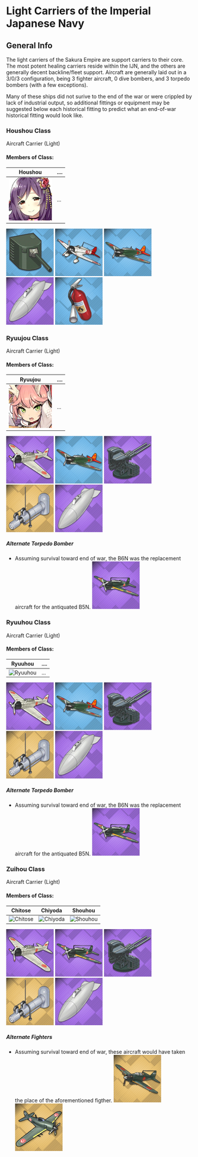 # Light Carriers of the Imperial Japanese Navy

## General Info

The light carriers of the Sakura Empire are support carriers to their core. The most potent healing carriers reside within the IJN, and the others are generally decent backline/fleet support. Aircraft are generally laid out in a 3/0/3 configuration, being 3 fighter aircraft, 0 dive bombers, and 3 torpedo bombers (with a few exceptions).

Many of these ships did not surive to the end of the war or were crippled by lack of industrial output, so additional fittings or equipment may be suggested below each historical fitting to predict what an end-of-war historical fitting would look like.

### Houshou Class

Aircraft Carrier (Light)

#### Members of Class: <br/>
Houshou | ....
| ----- | ----- |
![Houshou](/Icons/Ship/SakuraEmpire/Houshou.png) |      ...        <br/>

![Single140](/Icons/Equipment/Guns/CL/50Caliber3rdYearType14cm.png)
![A5M](/Icons/Equipment/Aircraft/Fighter/A5M.png)
![B5N](/Icons/Equipment/Aircraft/Torpedo/B5N.png)
![SteamCatapult](/Icons/Equipment/Auxiliary/DropTank.png)
![Extinguisher](/Icons/Equipment/Auxiliary/Extinguisher.png) <br/>

### Ryuujou Class

Aircraft Carrier (Light)

#### Members of Class: <br/>
Ryuujou | ....
| ----- | ----- |
![Ryuujou](/Icons/Ship/SakuraEmpire/Ryuujou.png) |      ...        <br/>

![A6M2](/Icons/Equipment/Aircraft/Fighter/A6M2.png)
![B5N](/Icons/Equipment/Aircraft/Torpedo/B5N.png)
![127mmAA](/Icons/Equipment/AA/40CaliberType8912.7cm.png)
![SteamCatapult](/Icons/Equipment/Auxiliary/SteamCatapult.png)
![SteamCatapult](/Icons/Equipment/Auxiliary/DropTank.png) <br/>

##### Alternate Torpedo Bomber
* Assuming survival toward end of war, the B6N was the replacement aircraft for the antiquated B5N.
![B6N](/Icons/Equipment/Aircraft/Torpedo/B6N.png)


### Ryuuhou Class

Aircraft Carrier (Light)

#### Members of Class: <br/>
Ryuuhou | ....
| ----- | ----- |
![Ryuuhou](/Icons/Ship/EagleUnion/Ryuuhou.png) |      ...        <br/>

![A6M2](/Icons/Equipment/Aircraft/Fighter/A6M2.png)
![B5N](/Icons/Equipment/Aircraft/Torpedo/B5N.png)
![127mmAA](/Icons/Equipment/AA/40CaliberType8912.7cm.png)
![SteamCatapult](/Icons/Equipment/Auxiliary/SteamCatapult.png)
![SteamCatapult](/Icons/Equipment/Auxiliary/DropTank.png) <br/>

##### Alternate Torpedo Bomber
* Assuming survival toward end of war, the B6N was the replacement aircraft for the antiquated B5N.
![B6N](/Icons/Equipment/Aircraft/Torpedo/B6N.png)


### Zuihou Class

Aircraft Carrier (Light) <br/>

#### Members of Class: <br/>
Chitose | Chiyoda | Shouhou
| ----- | ----- | ----- |
![Chitose](/Icons/Ship/EagleUnion/Chitose.png) | ![Chiyoda](/Icons/Ship/EagleUnion/Chiyoda.png) | ![Shouhou](/Icons/Ship/EagleUnion/Shouhou.png) <br/>

![A6M2](/Icons/Equipment/Aircraft/Fighter/A6M2.png)
![B6N](/Icons/Equipment/Aircraft/Torpedo/B6N.png)
![127mmAA](/Icons/Equipment/AA/40CaliberType8912.7cm.png)
![SteamCatapult](/Icons/Equipment/Auxiliary/SteamCatapult.png)
![SteamCatapult](/Icons/Equipment/Auxiliary/DropTank.png) <br/>

##### Alternate Fighters
* Assuming survival toward end of war, these aircraft would have taken the place of the aforementioned figther.
![A6M5](/Icons/Equipment/Aircraft/Fighter/A6M5.png)
![N1K3-A](/Icons/Equipment/Aircraft/Fighter/N1K3-A.png)
